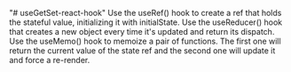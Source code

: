 "# useGetSet-react-hook"
Use the useRef() hook to create a ref that holds the stateful value, initializing it with initialState.
Use the useReducer() hook that creates a new object every time it's updated and return its dispatch.
Use the useMemo() hook to memoize a pair of functions. The first one will return the current value of the state ref and the second one will update it and force a re-render.

